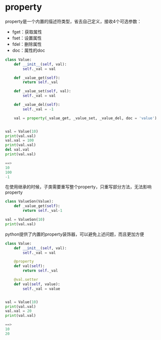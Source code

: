 # property

property是一个内置的描述符类型，省去自己定义，接收4个可选参数：

- fget：获取属性
- fset：设置属性
- fdel：删除属性
- doc：属性的doc

```python
class Value:
    def __init__(self, val):
        self._val = val

    def _value_get(self):
        return self._val

    def _value_set(self, val):
        self._val = val

    def _value_del(self):
        self._val = -1

    val = property(_value_get, _value_set, _value_del, doc = 'value')


val = Value(10)
print(val.val)
val.val = 100
print(val.val)
del val.val
print(val.val)

==>
10
100
-1
```

在使用继承的时候，子类需要重写整个property，只重写部分方法，无法影响property

```python
class ValueSon(Value):
    def _value_get(self):
        return self._val-1

val = ValueSon(10)
print(val.val)
```

python提供了内置的property装饰器，可以避免上述问题，而且更加方便

```python
class Value:
    def __init__(self, val):
        self._val = val

    @property
    def val(self):
        return self._val

    @val.setter
    def val(self, value):
        self._val = value


val = Value(10)
print(val.val)
val.val = 20
print(val.val)

==>
10
20
```

